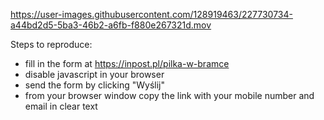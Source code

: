 
https://user-images.githubusercontent.com/128919463/227730734-a44bd2d5-5ba3-46b2-a6fb-f880e267321d.mov

Steps to reproduce:

- fill in the form at https://inpost.pl/pilka-w-bramce
- disable javascript in your browser
- send the form by clicking "Wyślij"
- from your browser window copy the link with your mobile number and email in clear text
